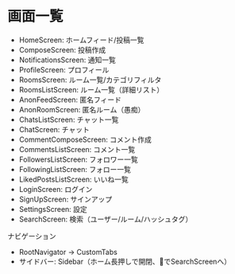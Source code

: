 # 画面一覧

- HomeScreen: ホームフィード/投稿一覧
- ComposeScreen: 投稿作成
- NotificationsScreen: 通知一覧
- ProfileScreen: プロフィール
- RoomsScreen: ルーム一覧/カテゴリフィルタ
- RoomsListScreen: ルーム一覧（詳細リスト）
- AnonFeedScreen: 匿名フィード
- AnonRoomScreen: 匿名ルーム（愚痴）
- ChatsListScreen: チャット一覧
- ChatScreen: チャット
- CommentComposeScreen: コメント作成
- CommentsListScreen: コメント一覧
- FollowersListScreen: フォロワー一覧
- FollowingListScreen: フォロー一覧
- LikedPostsListScreen: いいね一覧
- LoginScreen: ログイン
- SignUpScreen: サインアップ
- SettingsScreen: 設定
- SearchScreen: 検索（ユーザー/ルーム/ハッシュタグ）

ナビゲーション
- RootNavigator -> CustomTabs
- サイドバー: Sidebar（ホーム長押しで開閉、🔎でSearchScreenへ）
